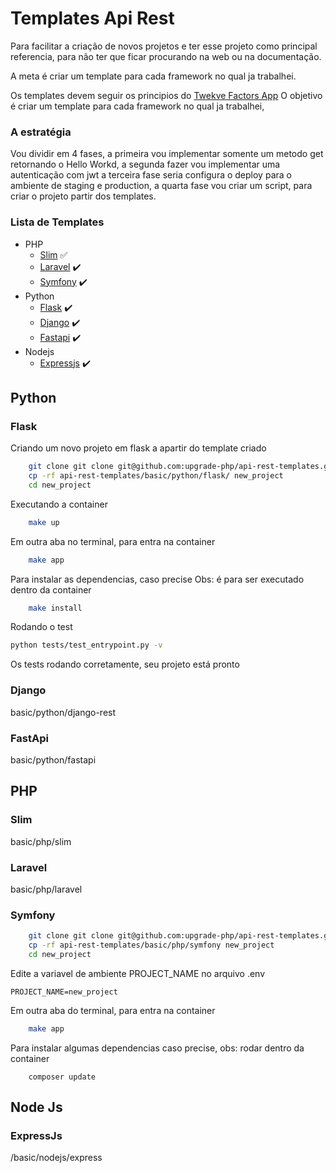 # Templates Api Rest

Para facilitar a criação de novos projetos e ter esse projeto como principal referencia, para não ter que ficar procurando na web ou na documentação.

A meta é criar um template para cada framework no qual ja trabalhei.

Os templates devem seguir os principios do [Twekve Factors App](https://12factor.net/pt_br/)
O objetivo é criar um template para cada framework no qual ja trabalhei, 
### A estratégia
Vou dividir em 4 fases, a primeira vou implementar somente um metodo get retornando o Hello Workd, a segunda fazer vou implementar uma autenticação com jwt
a terceira fase seria configura o deploy para o ambiente de staging e production, a quarta fase vou criar um script, para criar o projeto partir dos templates.

### Lista de Templates
* PHP
    * [Slim](#slim) :white_check_mark:
    * [Laravel](#laravel) ✔️
    * [Symfony](#laravel) ✔️
* Python
    * [Flask](#flask) ✔️
    * [Django](#django) ✔️
    * [Fastapi](#fastapi) ✔️
* Nodejs
   * [Expressjs](#expressjs) ✔️

## Python

### Flask
Criando um novo projeto em flask a apartir do template criado

```bash
    git clone git clone git@github.com:upgrade-php/api-rest-templates.git
    cp -rf api-rest-templates/basic/python/flask/ new_project
    cd new_project
```
Executando a container
```bash
    make up
```
Em outra aba no terminal, para entra na container
```bash
    make app
```
Para instalar as dependencias, caso precise
Obs: é para ser executado dentro da container
```bash
    make install
```
Rodando o test
````bash
python tests/test_entrypoint.py -v
````
Os tests rodando corretamente, seu projeto está pronto


### Django
basic/python/django-rest

### FastApi
basic/python/fastapi

## PHP

### Slim
basic/php/slim

### Laravel
basic/php/laravel

### Symfony
```bash
    git clone git clone git@github.com:upgrade-php/api-rest-templates.git
    cp -rf api-rest-templates/basic/php/symfony new_project
    cd new_project
```
Edite a variavel de ambiente PROJECT_NAME no arquivo .env

```.env
PROJECT_NAME=new_project
```

Em outra aba do terminal, para entra na container

```bash
    make app
```
Para instalar algumas dependencias caso precise, obs: rodar dentro da container
```
    composer update
```


## Node Js

### ExpressJs
/basic/nodejs/express
